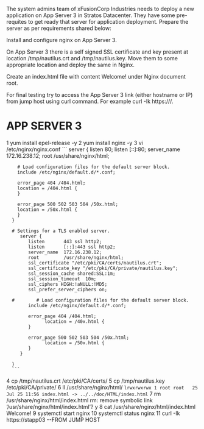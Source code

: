 The system admins team of xFusionCorp Industries needs to deploy a new application on App Server 3 in Stratos Datacenter. 
They have some pre-requites to get ready that server for application deployment. Prepare the server as per requirements shared below:

Install and configure nginx on App Server 3.

On App Server 3 there is a self signed SSL certificate and key present at location /tmp/nautilus.crt and /tmp/nautilus.key.
 Move them to some appropriate location and deploy the same in Nginx.

Create an index.html file with content Welcome! under Nginx document root.

For final testing try to access the App Server 3 link (either hostname or IP) from jump host using curl command. 
For example curl -Ik https://<app-server-ip>/.

APP SERVER 3
=============
   1  yum install epel-release -y
   2  yum install nginx -y
   3  vi /etc/nginx/nginx.conf
      ```
      server {
        listen       80;
        listen       [::]:80;
        server_name  172.16.238.12;
        root         /usr/share/nginx/html;

        # Load configuration files for the default server block.
        include /etc/nginx/default.d/*.conf;

        error_page 404 /404.html;
        location = /404.html {
        }

        error_page 500 502 503 504 /50x.html;
        location = /50x.html {
        }
      }

      # Settings for a TLS enabled server.
         server {
            listen       443 ssl http2;
            listen       [::]:443 ssl http2;
            server_name  172.16.238.12;
            root         /usr/share/nginx/html;
            ssl_certificate "/etc/pki/CA/certs/nautilus.crt";
            ssl_certificate_key "/etc/pki/CA/private/nautilus.key";
            ssl_session_cache shared:SSL:1m;
            ssl_session_timeout  10m;
            ssl_ciphers HIGH:!aNULL:!MD5;
            ssl_prefer_server_ciphers on;

      #        # Load configuration files for the default server block.
            include /etc/nginx/default.d/*.conf;

            error_page 404 /404.html;
                  location = /40x.html {
            }

            error_page 500 502 503 504 /50x.html;
                  location = /50x.html {
            }
         }

      }
      ```
   4  cp /tmp/nautilus.crt /etc/pki/CA/certs/
   5  cp /tmp/nautilus.key /etc/pki/CA/private/
   6  ll /usr/share/nginx/html/
      `lrwxrwxrwx 1 root root   25 Jul 25 11:56 index.html -> ../../doc/HTML/index.html`
   7  rm /usr/share/nginx/html/index.html
      rm: remove symbolic link ‘/usr/share/nginx/html/index.html’? y
   8  cat /usr/share/nginx/html/index.html
      Welcome!
   9  systemctl start nginx
   10 systemctl status nginx
   11 curl -Ik https://stapp03                    --FROM JUMP HOST